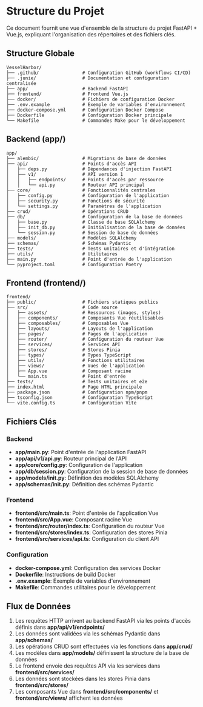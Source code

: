 # Structure du Projet

Ce document fournit une vue d'ensemble de la structure du projet FastAPI + Vue.js, expliquant l'organisation des répertoires et des fichiers clés.

## Structure Globale

```
VesselHarbor/
├── .github/                # Configuration GitHub (workflows CI/CD)
├── .junie/                 # Documentation et configuration centralisée
├── app/                    # Backend FastAPI
├── frontend/               # Frontend Vue.js
├── docker/                 # Fichiers de configuration Docker
├── .env.example            # Exemple de variables d'environnement
├── docker-compose.yml      # Configuration Docker Compose
├── Dockerfile              # Configuration Docker principale
└── Makefile                # Commandes Make pour le développement
```

## Backend (app/)

```
app/
├── alembic/                # Migrations de base de données
├── api/                    # Points d'accès API
│   ├── deps.py             # Dépendances d'injection FastAPI
│   ├── v1/                 # API version 1
│   │   ├── endpoints/      # Points d'accès par ressource
│   │   └── api.py          # Routeur API principal
├── core/                   # Fonctionnalités centrales
│   ├── config.py           # Configuration de l'application
│   ├── security.py         # Fonctions de sécurité
│   └── settings.py         # Paramètres de l'application
├── crud/                   # Opérations CRUD
├── db/                     # Configuration de la base de données
│   ├── base.py             # Classe de base SQLAlchemy
│   ├── init_db.py          # Initialisation de la base de données
│   └── session.py          # Session de base de données
├── models/                 # Modèles SQLAlchemy
├── schemas/                # Schémas Pydantic
├── tests/                  # Tests unitaires et d'intégration
├── utils/                  # Utilitaires
├── main.py                 # Point d'entrée de l'application
└── pyproject.toml          # Configuration Poetry
```

## Frontend (frontend/)

```
frontend/
├── public/                 # Fichiers statiques publics
├── src/                    # Code source
│   ├── assets/             # Ressources (images, styles)
│   ├── components/         # Composants Vue réutilisables
│   ├── composables/        # Composables Vue
│   ├── layouts/            # Layouts de l'application
│   ├── pages/              # Pages de l'application
│   ├── router/             # Configuration du routeur Vue
│   ├── services/           # Services API
│   ├── stores/             # Stores Pinia
│   ├── types/              # Types TypeScript
│   ├── utils/              # Fonctions utilitaires
│   ├── views/              # Vues de l'application
│   ├── App.vue             # Composant racine
│   └── main.ts             # Point d'entrée
├── tests/                  # Tests unitaires et e2e
├── index.html              # Page HTML principale
├── package.json            # Configuration npm/pnpm
├── tsconfig.json           # Configuration TypeScript
└── vite.config.ts          # Configuration Vite
```

## Fichiers Clés

### Backend

- **app/main.py**: Point d'entrée de l'application FastAPI
- **app/api/v1/api.py**: Routeur principal de l'API
- **app/core/config.py**: Configuration de l'application
- **app/db/session.py**: Configuration de la session de base de données
- **app/models/__init__.py**: Définition des modèles SQLAlchemy
- **app/schemas/__init__.py**: Définition des schémas Pydantic

### Frontend

- **frontend/src/main.ts**: Point d'entrée de l'application Vue
- **frontend/src/App.vue**: Composant racine Vue
- **frontend/src/router/index.ts**: Configuration du routeur Vue
- **frontend/src/stores/index.ts**: Configuration des stores Pinia
- **frontend/src/services/api.ts**: Configuration du client API

### Configuration

- **docker-compose.yml**: Configuration des services Docker
- **Dockerfile**: Instructions de build Docker
- **.env.example**: Exemple de variables d'environnement
- **Makefile**: Commandes utilitaires pour le développement

## Flux de Données

1. Les requêtes HTTP arrivent au backend FastAPI via les points d'accès définis dans **app/api/v1/endpoints/**
2. Les données sont validées via les schémas Pydantic dans **app/schemas/**
3. Les opérations CRUD sont effectuées via les fonctions dans **app/crud/**
4. Les modèles dans **app/models/** définissent la structure de la base de données
5. Le frontend envoie des requêtes API via les services dans **frontend/src/services/**
6. Les données sont stockées dans les stores Pinia dans **frontend/src/stores/**
7. Les composants Vue dans **frontend/src/components/** et **frontend/src/views/** affichent les données

